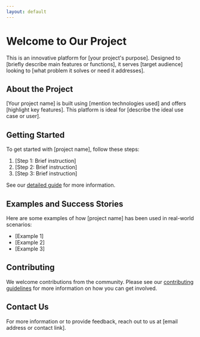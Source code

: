 ```yaml
---
layout: default
---
```


# Welcome to Our Project

This is an innovative platform for [your project's purpose]. Designed to [briefly describe main features or functions], it serves [target audience] looking to [what problem it solves or need it addresses].

## About the Project

[Your project name] is built using [mention technologies used] and offers [highlight key features]. This platform is ideal for [describe the ideal use case or user].

## Getting Started

To get started with [project name], follow these steps:
1. [Step 1: Brief instruction]
2. [Step 2: Brief instruction]
3. [Step 3: Brief instruction]

See our [detailed guide](./guide.html) for more information.

## Examples and Success Stories

Here are some examples of how [project name] has been used in real-world scenarios:
- [Example 1]
- [Example 2]
- [Example 3]

## Contributing

We welcome contributions from the community. Please see our [contributing guidelines](./contributing.html) for more information on how you can get involved.

## Contact Us

For more information or to provide feedback, reach out to us at [email address or contact link].

